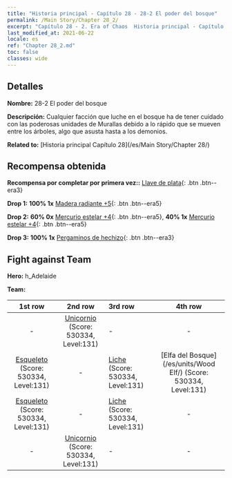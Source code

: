 ```yaml
---
title: "Historia principal - Capítulo 28 - 28-2 El poder del bosque"
permalink: /Main Story/Chapter 28_2/
excerpt: "Capítulo 28 - 2. Era of Chaos  Historia principal - Capítulo 28_2. 28-2 El poder del bosque"
last_modified_at: 2021-06-22
locale: es
ref: "Chapter 28_2.md"
toc: false
classes: wide
---
```


## Detalles

 **Nombre:** 28-2 El poder del bosque

 **Descripción:** Cualquier facción que luche en el bosque ha de tener cuidado con las poderosas unidades de Murallas debido a lo rápido que se mueven entre los árboles, algo que asusta hasta a los demonios.

 **Related to:** [Historia principal Capítulo 28](/es/Main Story/Chapter 28/)

## Recompensa obtenida

 **Recompensa por completar por primera vez::** [Llave de plata](/ItemsES/con_693/){: .btn .btn--era3}

 **Drop 1:** **100% 1x** [Madera radiante +5](/ItemsES/mat_97/){: .btn .btn--era5}

 **Drop 2:** **60% 0x** [Mercurio estelar +4](/ItemsES/mat_91/){: .btn .btn--era5}, **40% 1x** [Mercurio estelar +4](/ItemsES/mat_91/){: .btn .btn--era5}

 **Drop 3:** **100% 1x** [Pergaminos de hechizo](/ItemsES/con_694/){: .btn .btn--era3}


## Fight against Team
 **Hero:** h_Adelaide

 **Team:**


  | 1st row | 2nd row | 3rd row | 4th row |
  |:----:|:----:|:----|:----:|
  | - | [Unicornio](/es/units/Unicorn/) (Score: 530334, Level:131)  | - | - |
  | [Esqueleto](/es/units/Skeleton/) (Score: 530334, Level:131)  | - | [Liche](/es/units/Lich/) (Score: 530334, Level:131)  | [Elfa del Bosque](/es/units/Wood Elf/) (Score: 530334, Level:131)  |
  | [Esqueleto](/es/units/Skeleton/) (Score: 530334, Level:131)  | - | [Liche](/es/units/Lich/) (Score: 530334, Level:131)  | - |
  | - | [Unicornio](/es/units/Unicorn/) (Score: 530334, Level:131)  | - | - |



